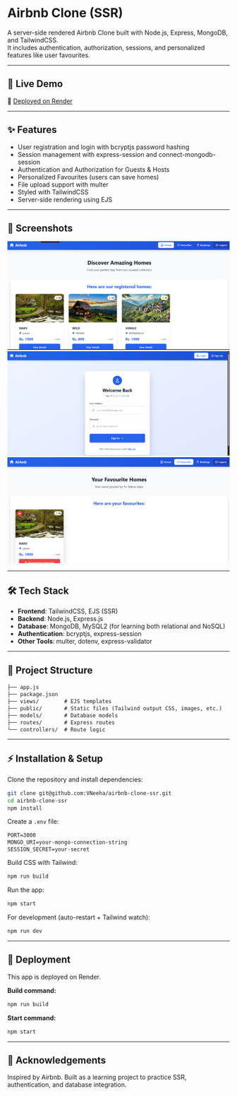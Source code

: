 # Airbnb Clone (SSR)

A server-side rendered Airbnb Clone built with Node.js, Express, MongoDB, and TailwindCSS.  
It includes authentication, authorization, sessions, and personalized features like user favourites.

---

## 🚀 Live Demo  
🔗 [Deployed on Render](https://airbnb-clone-ssr.onrender.com)

---

## ✨ Features  
- User registration and login with bcryptjs password hashing  
- Session management with express-session and connect-mongodb-session  
- Authentication and Authorization for Guests & Hosts  
- Personalized Favourites (users can save homes)  
- File upload support with multer  
- Styled with TailwindCSS  
- Server-side rendering using EJS  

---

## 📸 Screenshots  
![Homepage](./screenshots/homepage.png)  
![Login](./screenshots/login.png)  
![Favourites](./screenshots/favourites.png)  

---

## 🛠️ Tech Stack  
- **Frontend**: TailwindCSS, EJS (SSR)  
- **Backend**: Node.js, Express.js  
- **Database**: MongoDB, MySQL2 (for learning both relational and NoSQL)  
- **Authentication**: bcryptjs, express-session  
- **Other Tools**: multer, dotenv, express-validator  

---

## 📂 Project Structure  

```
├── app.js
├── package.json
├── views/        # EJS templates
├── public/       # Static files (Tailwind output CSS, images, etc.)
├── models/       # Database models
├── routes/       # Express routes
└── controllers/  # Route logic
```

---

## ⚡ Installation & Setup  

Clone the repository and install dependencies:  

```bash
git clone git@github.com:VNeeha/airbnb-clone-ssr.git
cd airbnb-clone-ssr
npm install
```

Create a `.env` file:  

```env
PORT=3000
MONGO_URI=your-mongo-connection-string
SESSION_SECRET=your-secret
```

Build CSS with Tailwind:  

```bash
npm run build
```

Run the app:  

```bash
npm start
```

For development (auto-restart + Tailwind watch):  

```bash
npm run dev
```

---

## 📌 Deployment  
This app is deployed on Render.  

**Build command:**  
```bash
npm run build
```  

**Start command:**  
```bash
npm start
```  

---

## 🙌 Acknowledgements  
Inspired by Airbnb. Built as a learning project to practice SSR, authentication, and database integration.  
